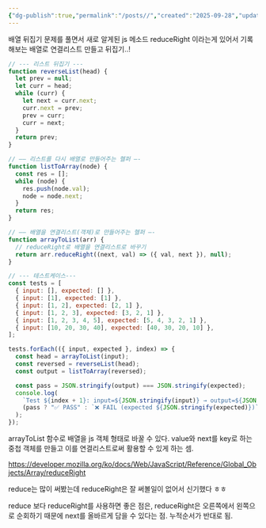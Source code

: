 ```yaml
---
{"dg-publish":true,"permalink":"/posts//","created":"2025-09-28","updated":"2025-09-28"}
---
```



배열 뒤집기 문제를 풀면서 새로 알게된 js 메소드 reduceRight 이라는게 있어서 기록해보는 배열로 연결리스트 만들고 뒤집기..!


```js
// --- 리스트 뒤집기 ---
function reverseList(head) {
  let prev = null;
  let curr = head;
  while (curr) {
    let next = curr.next;
    curr.next = prev;
    prev = curr;
    curr = next;
  }
  return prev;
}

// —— 리스트를 다시 배열로 만들어주는 헬퍼 —-
function listToArray(node) {
  const res = [];
  while (node) {
    res.push(node.val);
    node = node.next;
  }
  return res;
}

// —— 배열을 연결리스트(객체)로 만들어주는 헬퍼 —-
function arrayToList(arr) {
  // reduceRight로 배열을 연결리스트로 바꾸기
  return arr.reduceRight((next, val) => ({ val, next }), null);
}

// --- 테스트케이스---
const tests = [
  { input: [], expected: [] },
  { input: [1], expected: [1] },
  { input: [1, 2], expected: [2, 1] },
  { input: [1, 2, 3], expected: [3, 2, 1] },
  { input: [1, 2, 3, 4, 5], expected: [5, 4, 3, 2, 1] },
  { input: [10, 20, 30, 40], expected: [40, 30, 20, 10] },
];

tests.forEach(({ input, expected }, index) => {
  const head = arrayToList(input);
  const reversed = reverseList(head);
  const output = listToArray(reversed);

  const pass = JSON.stringify(output) === JSON.stringify(expected);
  console.log(
    `Test ${index + 1}: input=${JSON.stringify(input)} → output=${JSON.stringify(output)} ` +
    (pass ? "✅ PASS" : `❌ FAIL (expected ${JSON.stringify(expected)})`)
  );
});
```

arrayToList 함수로 배열을 js 객체 형태로 바꿀 수 있다. value와 next를 key로 하는 중첩 객체를 만들고 이를 연결리스트로써 활용할 수 있게 하는 셈.

https://developer.mozilla.org/ko/docs/Web/JavaScript/Reference/Global_Objects/Array/reduceRight

reduce는 많이 써봤는데 reduceRight은 잘 써볼일이 없어서 신기했다 ㅎㅎ

reduce 보다 reduceRight를 사용하면 좋은 점은, reduceRight은 오른쪽에서 왼쪽으로 순회하기 때문에 next를 올바르게 담을 수 있다는 점. 누적순서가 반대로 됨.